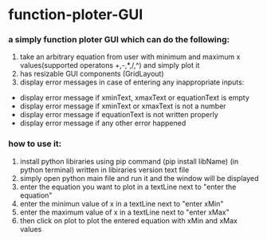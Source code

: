# function-ploter-GUI
### a simply function ploter GUI which can do the following:
1. take an arbitrary equation from user with minimum and maximum x values(supported operatons +,-,*,/,^) and simply plot it
2. has resizable GUI components (GridLayout)
3. display error messages in case of entering any inappropriate inputs:
* display error message if xminText, xmaxText or equationText is empty
* display error message if xminText or xmaxText is not a number
* display error message if equationText is not written properly 
* display error message if any other error happened

### how to use it:
1. install python libiraries using pip command (pip install libName) (in python terminal) written in libiraries version text file
1. simply open python main file and run it and the window will be displayed 
1. enter the equation you want to plot in a textLine next to "enter the equation"
1. enter the minimun value of x in a textLine next to "enter xMin"
1. enter the maximum value of x in a textLine next to "enter xMax"
1. then click on plot to plot the entered equation with xMin and xMax values
